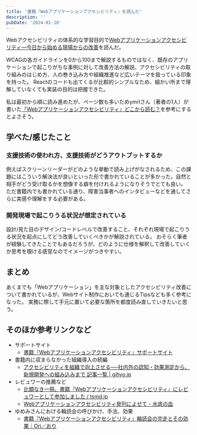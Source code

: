 ```yaml
---
title: '書籍『Webアプリケーションアクセシビリティ』を読んだ'
description: ''
pubDate: '2024-01-10'
---
```


Webアクセシビリティの体系的な学習目的で[Webアプリケーションアクセシビリティ―今日から始める現場からの改善](https://gihyo.jp/book/2023/978-4-297-13366-5)を読んだ。

WCAGの各ガイドラインを0から100まで解説するものではなく、既存のアプリケーションで起こりがちな事例に対して改善方法の解説、アクセシビリティの取り組みのはじめ方、人の巻き込み方や組織推進など広いテーマを扱っている印象を持った。
Reactのコードも出てくるが比較的シンプルなため、細かい所まで理解していなくても実装の目的は把握できた。

私は最初から順に読み進めたが、ページ数も多いためymrlさん（著者の1人）が書いた[「Webアプリケーションアクセシビリティ」どこから読む？](https://note.com/ymrl/n/nd1dc8678145f)を参考にするとよさそう。

## 学べた/感じたこと

### 支援技術の使われ方、支援技術がどうアウトプットするか

例えばスクリーンリーダーがどのような挙動で読み上げがなされるため、この課題にはこういう解決法が良いといった形で書かれていることが多かった。自然と相手がどう受け取るかを想像する癖を付けれるようになりそうでとても良い。
ただ書籍内でも書かれている通り、障害当事者へのインタビューなどを通してさらに実感や理解をする必要がある。

### 開発現場で起こりうる状況が想定されている

設計/見た目のデザイン/コードレベルで改善すること、それぞれ現場で起こりうる状況を起点にしてどう改善していくべきかが解説されている。
おそらく筆者が経験してきたことでもあるだろうが、どのように仕様を解釈して改善していくか思考を覗ける感覚なのでイメージがつきやすい。

## まとめ

あくまでも「Webアプリケーション」を主な対象としたアクセシビリティ改善について書かれているが、Webサイト制作においても通じるTipsなども多く参考になった。
実務に際して手元に置いて必要な箇所を都度読み直していきたいと思う。

## そのほか参考リンクなど

- サポートサイト
  - [書籍『Webアプリケーションアクセシビリティ』サポートサイト](https://webapp-a11y.com/)
- 書籍内に収まらなかった組織導入の続編
  - [アクセシビリティを組織で向上させる──社内外の認知・効果測定から、新規開発への組み込みまで 記事一覧 | gihyo.jp](https://gihyo.jp/list/group/%E3%82%A2%E3%82%AF%E3%82%BB%E3%82%B7%E3%83%93%E3%83%AA%E3%83%86%E3%82%A3%E3%82%92%E7%B5%84%E7%B9%94%E3%81%A7%E5%90%91%E4%B8%8A%E3%81%95%E3%81%9B%E3%82%8B%E2%94%80%E2%94%80%E7%A4%BE%E5%86%85%E5%A4%96%E3%81%AE%E8%AA%8D%E7%9F%A5-%E5%8A%B9%E6%9E%9C%E6%B8%AC%E5%AE%9A%E3%81%8B%E3%82%89-%E6%96%B0%E8%A6%8F%E9%96%8B%E7%99%BA%E3%81%B8%E3%81%AE%E7%B5%84%E3%81%BF%E8%BE%BC%E3%81%BF%E3%81%BE%E3%81%A7#rt:/article/2023/02/improve-accessibility-in-organization-01)
- レビュワーの推薦など
  - [比類なき一冊。書籍『Webアプリケーションアクセシビリティ』にレビュワーとして参加しました / tsmd.jp](https://tsmd.jp/posts/web-application-accessibility/)
  - [Webアプリケーションアクセシビリティ発刊によせて - 水底の血](https://momdo.hatenablog.jp/entry/20230304/1677931498)
- ゆめみさんにおける輪読会の呼びかけ、手法、効果
  - [書籍『Webアプリケーションアクセシビリティ』輪読会の完走とその効果｜Ori／おり](https://note.com/0opacity_/n/n1d3f407ab233)
